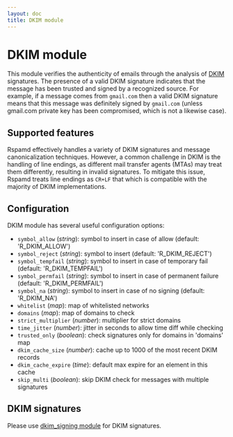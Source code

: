 ```yaml
---
layout: doc
title: DKIM module
---
```

# DKIM module

This module verifies the authenticity of emails through the analysis of [DKIM](http://www.dkim.org/) signatures.
The presence of a valid DKIM signature indicates that the message has been trusted and signed by a recognized source.
For example, if a message comes from `gmail.com` then a valid DKIM signature means that this message was definitely signed by `gmail.com` (unless gmail.com private key has been compromised, which is not a likewise case).

## Supported features

Rspamd effectively handles a variety of DKIM signatures and message canonicalization techniques. 
However, a common challenge in DKIM is the handling of line endings, as different mail transfer agents (MTAs) may treat them differently, resulting in invalid signatures. 
To mitigate this issue, Rspamd treats line endings as `CR+LF` that which is compatible with the majority of DKIM implementations.

## Configuration

DKIM module has several useful configuration options:

 *  `symbol_allow` (_string_): symbol to insert in case of allow (default: 'R_DKIM_ALLOW')
 *  `symbol_reject` (_string_): symbol to insert (default: 'R_DKIM_REJECT')
 *  `symbol_tempfail` (_string_): symbol to insert in case of temporary fail (default: 'R_DKIM_TEMPFAIL')
 *  `symbol_permfail` (_string_): symbol to insert in case of permanent failure (default: 'R_DKIM_PERMFAIL')
 *  `symbol_na` (_string_): symbol to insert in case of no signing (default: 'R_DKIM_NA')
 *  `whitelist` (_map_): map of whitelisted networks
 *  `domains` (_map_): map of domains to check
 *  `strict_multiplier` (_number_): multiplier for strict domains
 *  `time_jitter` (_number_): jitter in seconds to allow time diff while checking
 *  `trusted_only` (_boolean_): check signatures only for domains in 'domains' map
 *  `dkim_cache_size` (_number_): cache up to 1000 of the most recent DKIM records
 *  `dkim_cache_expire` (_time_): default max expire for an element in this cache
 *  `skip_multi` (_boolean_): skip DKIM check for messages with multiple signatures

## DKIM signatures

Please use [dkim_signing module](./dkim_signing.html) for DKIM signatures.
